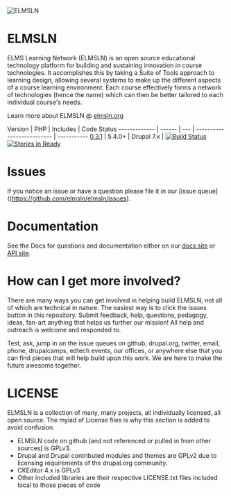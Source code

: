 ![ELMSLN](https://raw.githubusercontent.com/elmsln/elmsln/master/docs/assets/snowflake-with-text.png "ELMS Learning Network")

ELMSLN
==============
ELMS Learning Network (ELMSLN) is an open source educational technology platform for building and sustaining innovation in course technologies. It accomplishes this by taking a Suite of Tools approach to learning design, allowing several systems to make up the different aspects of a course learning environment.  Each course effectively forms a network of technologies (hence the name) which can then be better tailored to each individual course's needs.

Learn more about ELMSLN @ [elmsln.org](http://elmsln.org/)

Version | PHP | Includes | Code Status
------------- | ------  | --- | -------------------------- | -----------
[0.3.1](https://github.com/elmsln/elmsln/archive/0.3.1.zip)  | 5.4.0+ | Drupal 7.x | [![Build Status](https://travis-ci.org/elmsln/elmsln.svg?branch=master)](https://travis-ci.org/elmsln/elmsln) [![Stories in Ready](https://badge.waffle.io/elmsln/elmsln.png?label=ready&title=Ready)](http://waffle.io/elmsln/elmsln)

Issues
==============
If you notice an issue or have a question please file it in our [issue queue]((https://github.com/elmsln/elmsln/issues).

Documentation
==============
See the Docs for questions and documentation either on our [docs site](https://elmsln.readthedocs.io/en/latest/) or [API site](http://api.elmsln.org).

How can I get more involved?
==============
There are many ways you can get involved in helping build ELMSLN; not all of which are technical in nature. The easiest way is to click the issues button in this repository. Submit feedback, help, questions, pedagogy, ideas, fan-art anything that helps us further our mission! All help and outreach is welcome and responded to.

Test, ask, jump in on the issue queues on github, drupal.org, twitter, email, phone, drupalcamps, edtech events, our offices, or anywhere else that you can find pieces that will help build upon this work. We are here to make the future awesome together.

LICENSE
==============
ELMSLN is a collection of many, many projects, all individually licensed, all open source. The myiad of License files is why this section is added to avoid confusion.

- ELMSLN code on github (and not referenced or pulled in from other sources) is GPLv3.
- Drupal and Drupal contributed modules and themes are GPLv2 due to licensing requirements of the drupal.org community.
- CKEditor 4.x is GPLv3
- Other included libraries are their respective LICENSE.txt files included local to those pieces of code
